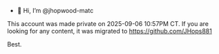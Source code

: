 - 👋 Hi, I’m @jhopwood-matc

This account was made private on 2025-09-06 10:57PM CT. If you are looking for any content, it was migrated to https://github.com/JHops881

Best.
<!---
jhopwood-matc/jhopwood-matc is a ✨ special ✨ repository because its `README.md` (this file) appears on your GitHub profile.
You can click the Preview link to take a look at your changes.
--->

